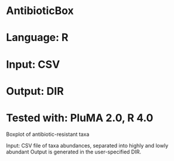 # AntibioticBox
# Language: R
# Input: CSV
# Output: DIR
# Tested with: PluMA 2.0, R 4.0

Boxplot of antibiotic-resistant taxa

Input: CSV file of taxa abundances, separated into highly and lowly abundant
Output is generated in the user-specified DIR.
